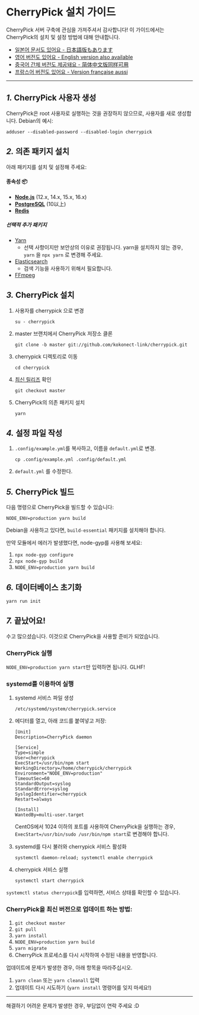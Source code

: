 CherryPick 설치 가이드
================================================================

CherryPick 서버 구축에 관심을 가져주셔서 감사합니다!
이 가이드에서는 CherryPick의 설치 및 설정 방법에 대해 안내합니다.

- [일본어 문서도 있어요 - 日本語版もあります](./setup.ja.md)
- [영어 버전도 있어요 - English version also available](./setup.en.md)
- [중국어 간체 버전도 제공돼요 - 简体中文版同样可用](./setup.zh.md)
- [프랑스어 버전도 있어요 - Version française aussi](./setup.fr.md)

----------------------------------------------------------------

*1.* CherryPick 사용자 생성
----------------------------------------------------------------
CherryPick은 root 사용자로 실행하는 것을 권장하지 않으므로, 사용자를 새로 생성합니다.
Debian의 예시:

```
adduser --disabled-password --disabled-login cherrypick
```

*2.* 의존 패키지 설치
----------------------------------------------------------------
아래 패키지를 설치 및 설정해 주세요:

#### 종속성 :package:
* **[Node.js](https://nodejs.org/en/)** (12.x, 14.x, 15.x, 16.x)
* **[PostgreSQL](https://www.postgresql.org/)** (10以上)
* **[Redis](https://redis.io/)**

##### 선택적 추가 패키지
* [Yarn](https://yarnpkg.com/)
	* 선택 사항이지만 보안상의 이유로 권장됩니다. yarn을 설치하지 않는 경우, `yarn` 을 `npx yarn` 로 변경해 주세요.
* [Elasticsearch](https://www.elastic.co/)
	* 검색 기능을 사용하기 위해서 필요합니다.
* [FFmpeg](https://www.ffmpeg.org/)

*3.* CherryPick 설치
----------------------------------------------------------------
1. 사용자를 cherrypick 으로 변경

	`su - cherrypick`

2. master 브랜치에서 CherryPick 저장소 클론

	`git clone -b master git://github.com/kokonect-link/cherrypick.git`

3. cherrypick 디렉토리로 이동

	`cd cherrypick`

4. [최신 릴리즈](https://github.com/kokonect-link/cherrypick/releases/latest) 확인

	`git checkout master`

5. CherryPick의 의존 패키지 설치

	`yarn`

*4.* 설정 파일 작성
----------------------------------------------------------------
1. `.config/example.yml`를 복사하고, 이름을 `default.yml`로 변경.

	`cp .config/example.yml .config/default.yml`

2. `default.yml` 를 수정한다.

*5.* CherryPick 빌드
----------------------------------------------------------------

다음 명령으로 CherryPick을 빌드할 수 있습니다:

`NODE_ENV=production yarn build`

Debian을 사용하고 있다면, `build-essential` 패키지를 설치해야 합니다.

만약 모듈에서 에러가 발생했다면, node-gyp를 사용해 보세요:
1. `npx node-gyp configure`
2. `npx node-gyp build`
3. `NODE_ENV=production yarn build`

*6.* 데이터베이스 초기화
----------------------------------------------------------------
``` shell
yarn run init
```

*7.* 끝났어요!
----------------------------------------------------------------
수고 많으셨습니다. 이것으로 CherryPick을 사용할 준비가 되었습니다.

### CherryPick 실행
`NODE_ENV=production yarn start`만 입력하면 됩니다. GLHF!

### systemd를 이용하여 실행
1. systemd 서비스 파일 생성

	`/etc/systemd/system/cherrypick.service`

2. 에디터를 열고, 아래 코드를 붙여넣고 저장:

	```
	[Unit]
	Description=CherryPick daemon

	[Service]
	Type=simple
	User=cherrypick
	ExecStart=/usr/bin/npm start
	WorkingDirectory=/home/cherrypick/cherrypick
	Environment="NODE_ENV=production"
	TimeoutSec=60
	StandardOutput=syslog
	StandardError=syslog
	SyslogIdentifier=cherrypick
	Restart=always

	[Install]
	WantedBy=multi-user.target
	```

	CentOS에서 1024 이하의 포트를 사용하여 CherryPick을 실행하는 경우, `ExecStart=/usr/bin/sudo /usr/bin/npm start`로 변경해야 합니다.

3. systemd를 다시 불러와 cherrypick 서비스 활성화

	`systemctl daemon-reload; systemctl enable cherrypick`

4. cherrypick 서비스 실행

	`systemctl start cherrypick`

`systemctl status cherrypick`를 입력하면, 서비스 상태를 확인할 수 있습니다.

### CherryPick을 최신 버전으로 업데이트 하는 방법:
1. `git checkout master`
2. `git pull`
3. `yarn install`
4. `NODE_ENV=production yarn build`
5. `yarn migrate`
6. CherryPick 프로세스를 다시 시작하여 수정된 내용을 반영합니다.

업데이트에 문제가 발생한 경우, 아래 항목을 따라주십시오.
1. `yarn clean` 또는 `yarn cleanall` 입력
2. 업데이트 다시 시도하기 (`yarn install` 명령어를 잊지 마세요!)

----------------------------------------------------------------

해결하기 어려운 문제가 발생한 경우, 부담없이 연락 주세요 :D
